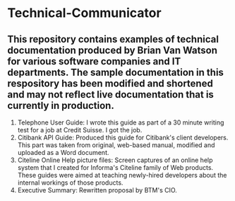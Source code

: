 # Technical-Communicator
This repository contains examples of technical documentation produced by Brian Van Watson for various software companies and IT departments. The sample documentation in this respository has been modified and shortened and may not reflect live documentation that is currently in production.
------------------------------------------------------
1. Telephone User Guide: I wrote this guide as part of a 30 minute writing test for a job at Credit Suisse. I got the job.
2. Citibank API Guide: Produced this guide for Citibank's client developers. This part was taken from original, web-based manual, modified and uploaded as a Word document.
3. Citeline Online Help picture files: Screen captures of an online help system that I created for Informa's Citeline family of Web products. These guides were aimed at teaching newly-hired developers about the internal workings of those products.
4. Executive Summary: Rewritten proposal by BTM's CIO.
